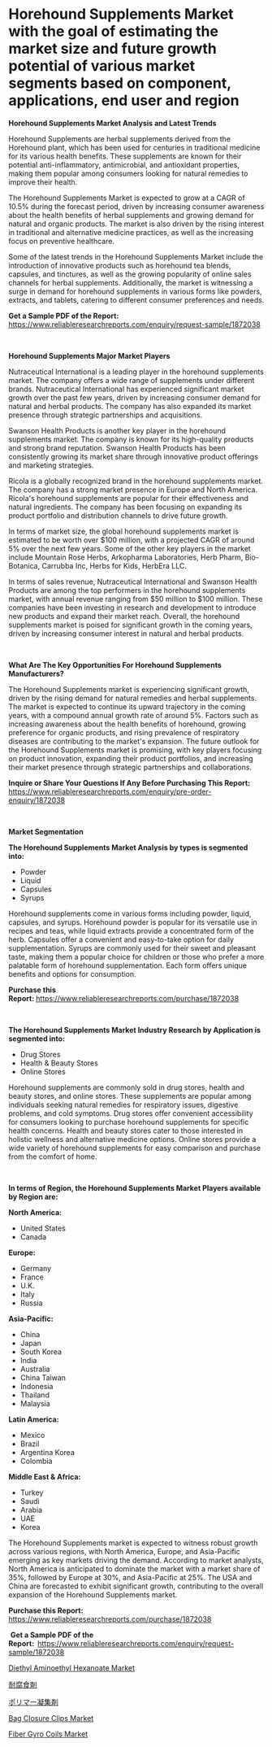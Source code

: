 <p><h1>Horehound Supplements Market with the goal of estimating the market size and future growth potential of various market segments based on component, applications, end user and region</h1></p><p><strong>Horehound Supplements Market Analysis and Latest Trends</strong></p>
<p><p>Horehound Supplements are herbal supplements derived from the Horehound plant, which has been used for centuries in traditional medicine for its various health benefits. These supplements are known for their potential anti-inflammatory, antimicrobial, and antioxidant properties, making them popular among consumers looking for natural remedies to improve their health.</p><p>The Horehound Supplements Market is expected to grow at a CAGR of 10.5% during the forecast period, driven by increasing consumer awareness about the health benefits of herbal supplements and growing demand for natural and organic products. The market is also driven by the rising interest in traditional and alternative medicine practices, as well as the increasing focus on preventive healthcare.</p><p>Some of the latest trends in the Horehound Supplements Market include the introduction of innovative products such as horehound tea blends, capsules, and tinctures, as well as the growing popularity of online sales channels for herbal supplements. Additionally, the market is witnessing a surge in demand for horehound supplements in various forms like powders, extracts, and tablets, catering to different consumer preferences and needs.</p></p>
<p><strong>Get a Sample PDF of the Report:&nbsp;</strong> <a href="https://www.reliableresearchreports.com/enquiry/request-sample/1872038">https://www.reliableresearchreports.com/enquiry/request-sample/1872038</a></p>
<p>&nbsp;</p>
<p><strong>Horehound Supplements Major Market Players</strong></p>
<p><p>Nutraceutical International is a leading player in the horehound supplements market. The company offers a wide range of supplements under different brands. Nutraceutical International has experienced significant market growth over the past few years, driven by increasing consumer demand for natural and herbal products. The company has also expanded its market presence through strategic partnerships and acquisitions.</p><p>Swanson Health Products is another key player in the horehound supplements market. The company is known for its high-quality products and strong brand reputation. Swanson Health Products has been consistently growing its market share through innovative product offerings and marketing strategies.</p><p>Ricola is a globally recognized brand in the horehound supplements market. The company has a strong market presence in Europe and North America. Ricola's horehound supplements are popular for their effectiveness and natural ingredients. The company has been focusing on expanding its product portfolio and distribution channels to drive future growth.</p><p>In terms of market size, the global horehound supplements market is estimated to be worth over $100 million, with a projected CAGR of around 5% over the next few years. Some of the other key players in the market include Mountain Rose Herbs, Arkopharma Laboratories, Herb Pharm, Bio-Botanica, Carrubba Inc, Herbs for Kids, HerbEra LLC.</p><p>In terms of sales revenue, Nutraceutical International and Swanson Health Products are among the top performers in the horehound supplements market, with annual revenue ranging from $50 million to $100 million. These companies have been investing in research and development to introduce new products and expand their market reach. Overall, the horehound supplements market is poised for significant growth in the coming years, driven by increasing consumer interest in natural and herbal products.</p></p>
<p>&nbsp;</p>
<p><strong>What Are The Key Opportunities For Horehound Supplements Manufacturers?</strong></p>
<p><p>The Horehound Supplements market is experiencing significant growth, driven by the rising demand for natural remedies and herbal supplements. The market is expected to continue its upward trajectory in the coming years, with a compound annual growth rate of around 5%. Factors such as increasing awareness about the health benefits of horehound, growing preference for organic products, and rising prevalence of respiratory diseases are contributing to the market's expansion. The future outlook for the Horehound Supplements market is promising, with key players focusing on product innovation, expanding their product portfolios, and increasing their market presence through strategic partnerships and collaborations.</p></p>
<p><strong>Inquire or Share Your Questions If Any Before Purchasing This Report:</strong> <a href="https://www.reliableresearchreports.com/enquiry/pre-order-enquiry/1872038">https://www.reliableresearchreports.com/enquiry/pre-order-enquiry/1872038</a></p>
<p>&nbsp;</p>
<p><strong>Market Segmentation</strong></p>
<p><strong>The Horehound Supplements Market Analysis by types is segmented into:</strong></p>
<p><ul><li>Powder</li><li>Liquid</li><li>Capsules</li><li>Syrups</li></ul></p>
<p><p>Horehound supplements come in various forms including powder, liquid, capsules, and syrups. Horehound powder is popular for its versatile use in recipes and teas, while liquid extracts provide a concentrated form of the herb. Capsules offer a convenient and easy-to-take option for daily supplementation. Syrups are commonly used for their sweet and pleasant taste, making them a popular choice for children or those who prefer a more palatable form of horehound supplementation. Each form offers unique benefits and options for consumption.</p></p>
<p><strong>Purchase this Report:&nbsp;</strong><a href="https://www.reliableresearchreports.com/purchase/1872038">https://www.reliableresearchreports.com/purchase/1872038</a></p>
<p>&nbsp;</p>
<p><strong>The Horehound Supplements Market Industry Research by Application is segmented into:</strong></p>
<p><ul><li>Drug Stores</li><li>Health & Beauty Stores</li><li>Online Stores</li></ul></p>
<p><p>Horehound supplements are commonly sold in drug stores, health and beauty stores, and online stores. These supplements are popular among individuals seeking natural remedies for respiratory issues, digestive problems, and cold symptoms. Drug stores offer convenient accessibility for consumers looking to purchase horehound supplements for specific health concerns. Health and beauty stores cater to those interested in holistic wellness and alternative medicine options. Online stores provide a wide variety of horehound supplements for easy comparison and purchase from the comfort of home.</p></p>
<p>&nbsp;</p>
<p><strong>In terms of Region, the Horehound Supplements Market Players available by Region are:</strong></p>
<p>
    <p> <strong> North America: </strong>
        <ul>
            <li>United States</li>
            <li>Canada</li>
        </ul>
        </p> 
    <p> <strong> Europe: </strong>
        <ul>
            <li>Germany</li>
            <li>France</li>
            <li>U.K.</li>
            <li>Italy</li>
            <li>Russia</li>
        </ul>
        </p> 
    <p> <strong> Asia-Pacific: </strong>
        <ul>
            <li>China</li>
            <li>Japan</li>
            <li>South Korea</li>
            <li>India</li>
            <li>Australia</li>
            <li>China Taiwan</li>
            <li>Indonesia</li>
            <li>Thailand</li>
            <li>Malaysia</li>
        </ul>
        </p> 
    <p> <strong> Latin America: </strong>
        <ul>
            <li>Mexico</li>
            <li>Brazil</li>
            <li>Argentina Korea</li>
            <li>Colombia</li>
        </ul>
        </p> 
    <p> <strong> Middle East & Africa: </strong>
        <ul>
            <li>Turkey</li>
            <li>Saudi</li>
            <li>Arabia</li>
            <li>UAE</li>
            <li>Korea</li>
        </ul>
    </p>
    </p>
<p><p>The Horehound Supplements market is expected to witness robust growth across various regions, with North America, Europe, and Asia-Pacific emerging as key markets driving the demand. According to market analysts, North America is anticipated to dominate the market with a market share of 35%, followed by Europe at 30%, and Asia-Pacific at 25%. The USA and China are forecasted to exhibit significant growth, contributing to the overall expansion of the Horehound Supplements market.</p></p>
<p><strong>Purchase this Report: </strong><a href="https://www.reliableresearchreports.com/purchase/1872038">https://www.reliableresearchreports.com/purchase/1872038</a></p>
<p>&nbsp;<strong>Get a Sample PDF of the Report:&nbsp;&nbsp;</strong><a href="https://www.reliableresearchreports.com/enquiry/request-sample/1872038">https://www.reliableresearchreports.com/enquiry/request-sample/1872038</a></p>
<p><strong></strong></p>
<p><p><a href="https://butternut-bug-553.notion.site/Diethyl-Aminoethyl-Hexanoate-Market-Research-Report-Provides-Critical-Insights-that-can-help-Shape-B-d387b67573f040fe83e19e53ef0838fc">Diethyl Aminoethyl Hexanoate Market</a></p><p><a href="https://github.com/ksxzwxabcuynh011/Market-Research-Report-List-1/blob/main/74041383134.md">耐腐食剤</a></p><p><a href="https://github.com/mcbeesbxa270/Market-Research-Report-List-1/blob/main/23960293135.md">ポリマー凝集剤</a></p><p><a href="https://github.com/juancolorado15/Market-Research-Report-List-1/blob/main/bag-closure-clips-market.md">Bag Closure Clips Market</a></p><p><a href="https://view.publitas.com/reportprime-1/fiber-gyro-coils-market-size-furnishes-valuable-information-encompassing-market-share-market-trends-and-projections-spanning-from-2024-to-2031/">Fiber Gyro Coils Market</a></p></p>